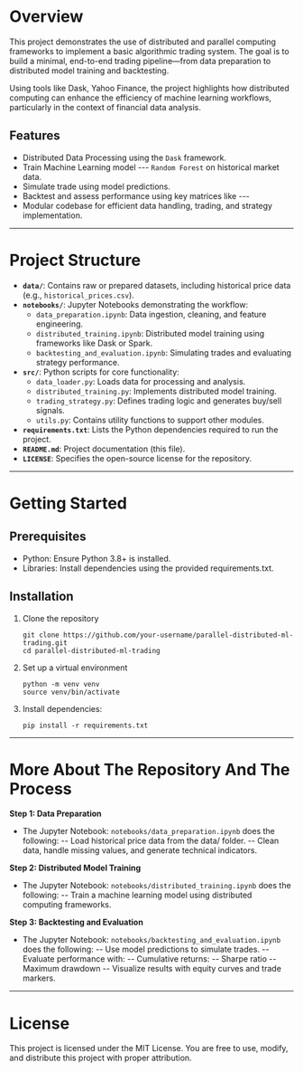 # Overview

This project demonstrates the use of distributed and parallel computing frameworks to implement a basic algorithmic trading system. The goal is to build a minimal, end-to-end trading pipeline—from data preparation to distributed model training and backtesting.

Using tools like Dask, Yahoo Finance, the project highlights how distributed computing can enhance the efficiency of machine learning workflows, particularly in the context of financial data analysis.

## Features

- Distributed Data Processing using the `Dask` framework.
- Train Machine Learning model --- `Random Forest` on historical market data.
- Simulate trade using model predictions.
- Backtest and assess performance using key matrices like ---
- Modular codebase for efficient data handling, trading, and strategy implementation.

----------------------------------------------------------------------------------------------------------------------------------------------------------------------------------------

# Project Structure

- **`data/`**: Contains raw or prepared datasets, including historical price data (e.g., `historical_prices.csv`).
- **`notebooks/`**: Jupyter Notebooks demonstrating the workflow:
  - `data_preparation.ipynb`: Data ingestion, cleaning, and feature engineering.
  - `distributed_training.ipynb`: Distributed model training using frameworks like Dask or Spark.
  - `backtesting_and_evaluation.ipynb`: Simulating trades and evaluating strategy performance.
- **`src/`**: Python scripts for core functionality:
  - `data_loader.py`: Loads data for processing and analysis.
  - `distributed_training.py`: Implements distributed model training.
  - `trading_strategy.py`: Defines trading logic and generates buy/sell signals.
  - `utils.py`: Contains utility functions to support other modules.
- **`requirements.txt`**: Lists the Python dependencies required to run the project.
- **`README.md`**: Project documentation (this file).
- **`LICENSE`**: Specifies the open-source license for the repository.

----------------------------------------------------------------------------------------------------------------------------------------------------------------------------------------

# Getting Started

## Prerequisites
- Python: Ensure Python 3.8+ is installed.
- Libraries: Install dependencies using the provided requirements.txt.

## Installation
1. Clone the repository
   ```
   git clone https://github.com/your-username/parallel-distributed-ml-trading.git
   cd parallel-distributed-ml-trading
2. Set up a virtual environment
   ```
   python -m venv venv
   source venv/bin/activate
3. Install dependencies:
   ```
   pip install -r requirements.txt
----------------------------------------------------------------------------------------------------------------------------------------------------------------------------------------

# More About The Repository And The Process

**Step 1: Data Preparation**
- The Jupyter Notebook: `notebooks/data_preparation.ipynb` does the following:
  -- Load historical price data from the data/ folder.
  -- Clean data, handle missing values, and generate technical indicators.
  
**Step 2: Distributed Model Training**
- The Jupyter Notebook: `notebooks/distributed_training.ipynb` does the following:
  -- Train a machine learning model using distributed computing frameworks.

**Step 3: Backtesting and Evaluation**
- The Jupyter Notebook: `notebooks/backtesting_and_evaluation.ipynb` does the following:
  -- Use model predictions to simulate trades.
  -- Evaluate performance with:
    -- Cumulative returns: 
    -- Sharpe ratio
    -- Maximum drawdown
  -- Visualize results with equity curves and trade markers.

----------------------------------------------------------------------------------------------------------------------------------------------------------------------------------------

# License

This project is licensed under the MIT License. You are free to use, modify, and distribute this project with proper attribution.
